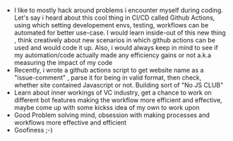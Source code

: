 * I like to mostly hack around problems i encounter myself during coding. Let's say i heard about this cool thing in CI/CD called Github Actions, using which setting developement envs, testing, workflows can be automated for better use-case. I would learn inside-out of this new thing , think creatively about new scenarios in which github actions can be used and would code it up. Also, i would always keep in mind to see if my automation/code actually made any efficiency gains or not a.k.a measuring the impact of my code
* Recently, i wrote a github actions script to get website name as a "issue-comment" , parse it for being in valid format, then check, whether site contained Javascript or not. Building sort of "No JS CLUB"
* Learn about inner workings of VC industry, get a chance to work on different bot features making the workflow more efficient and effective, maybe come up with some kickss idea of my own to work upon
* Good Problem solving mind, obsession with making processes and workflows more effective and efficient
* Goofiness ;-)
